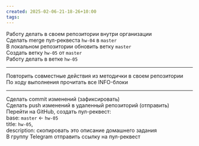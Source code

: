 ```yaml
---
created: 2025-02-06-21-18-26+10:00
tags:
---
```

Работу делать в своем репозитории внутри организации  
Сделать merge пул-реквеста `hw-04` в `master`  
В локальном репозитории обновить ветку `master`  
Создать ветку `hw-05` от `master`  
Работу делать в ветке `hw-05`  
___
Повторить совместные действия из методички в своем репозитории  
По ходу выполнения прочитать все INFO-блоки 
___
Сделать commit изменений (зафиксировать)  
Сделать push изменений в удаленный репозиторий (отправить)   
Перейти на GitHub, создать пул-реквест:  
base: `master` <- `hw-05`  
title: `hw-05`,  
description: скопировать это описание домашнего задания  
В группу Telegram отправить ссылку на пул-реквест
